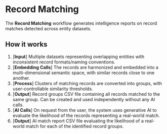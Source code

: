 # Record Matching

The **Record Matching** workflow generates intelligence reports on record matches detected across entity datasets.

## How it works

1. [**Input**] Multiple datasets representing overlapping entities with inconsistent record formats/naming conventions. 
2. [**Embedding Calls**] The records are harmonized and embedded into a multi-dimensional semantic space, with similar records close to one another.
3. [**Process**] Clusters of matching records are converted into groups, with user-controllable similarity thresholds.
5. [**Output**] Record groups CSV file containing all records matched to the same group. Can be created and used independently without any AI calls.
6. [**AI Calls**] On request from the user, the system uses generative AI to evaluate the likelihood of the records representing a real-world match.
7. [**Output**] AI match report CSV file evaluating the likelihood of a real-world match for each of the identified record groups.
